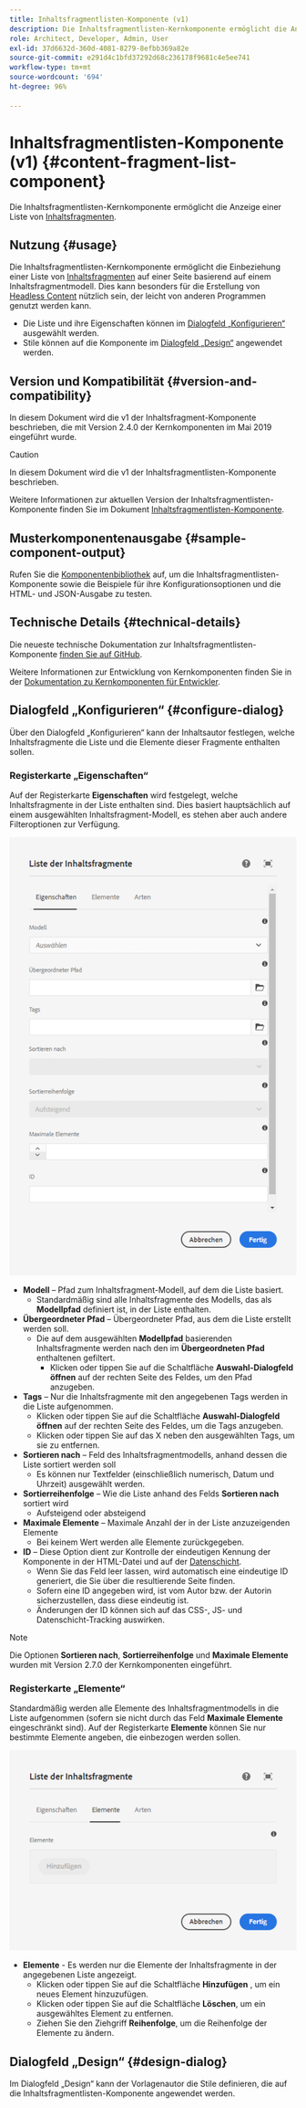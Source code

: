 ```yaml
---
title: Inhaltsfragmentlisten-Komponente (v1)
description: Die Inhaltsfragmentlisten-Kernkomponente ermöglicht die Anzeige einer Liste von Inhaltsfragmenten.
role: Architect, Developer, Admin, User
exl-id: 37d6632d-360d-4081-8279-8efbb369a82e
source-git-commit: e291d4c1bfd37292d68c236178f9681c4e5ee741
workflow-type: tm+mt
source-wordcount: '694'
ht-degree: 96%

---
```


# Inhaltsfragmentlisten-Komponente (v1) {#content-fragment-list-component}

Die Inhaltsfragmentlisten-Kernkomponente ermöglicht die Anzeige einer Liste von [Inhaltsfragmenten](https://experienceleague.adobe.com/docs/experience-manager-cloud-service/assets/content-fragments/content-fragments.html?lang=de).

## Nutzung {#usage}

Die Inhaltsfragmentlisten-Kernkomponente ermöglicht die Einbeziehung einer Liste von [Inhaltsfragmenten](https://experienceleague.adobe.com/docs/experience-manager-cloud-service/assets/content-fragments/content-fragments.html?lang=de) auf einer Seite basierend auf einem Inhaltsfragmentmodell. Dies kann besonders für die Erstellung von [Headless Content](https://helpx.adobe.com/de/experience-manager/6-5/sites/developing/user-guide.html?topic=/experience-manager/6-5/sites/developing/morehelp/headless.ug.js) nützlich sein, der leicht von anderen Programmen genutzt werden kann.

* Die Liste und ihre Eigenschaften können im [Dialogfeld „Konfigurieren“](#configure-dialog) ausgewählt werden.
* Stile können auf die Komponente im [Dialogfeld „Design“](#design-dialog) angewendet werden.

## Version und Kompatibilität {#version-and-compatibility}

In diesem Dokument wird die v1 der Inhaltsfragment-Komponente beschrieben, die mit Version 2.4.0 der Kernkomponenten im Mai 2019 eingeführt wurde.

>[!CAUTION]
>
>In diesem Dokument wird die v1 der Inhaltsfragmentlisten-Komponente beschrieben.
>
>Weitere Informationen zur aktuellen Version der Inhaltsfragmentlisten-Komponente finden Sie im Dokument [Inhaltsfragmentlisten-Komponente](/help/components/content-fragment-list.md).

## Musterkomponentenausgabe {#sample-component-output}

Rufen Sie die [Komponentenbibliothek](https://adobe.com/go/aem_cmp_library_cflist_de) auf, um die Inhaltsfragmentlisten-Komponente sowie die Beispiele für ihre Konfigurationsoptionen und die HTML- und JSON-Ausgabe zu testen.

## Technische Details {#technical-details}

Die neueste technische Dokumentation zur Inhaltsfragmentlisten-Komponente [finden Sie auf GitHub](https://adobe.com/go/aem_cmp_tech_cflist_v1_de).

Weitere Informationen zur Entwicklung von Kernkomponenten finden Sie in der [Dokumentation zu Kernkomponenten für Entwickler](/help/developing/overview.md).

## Dialogfeld „Konfigurieren“ {#configure-dialog}

Über den Dialogfeld „Konfigurieren“ kann der Inhaltsautor festlegen, welche Inhaltsfragmente die Liste und die Elemente dieser Fragmente enthalten sollen.

### Registerkarte „Eigenschaften“

Auf der Registerkarte **Eigenschaften** wird festgelegt, welche Inhaltsfragmente in der Liste enthalten sind. Dies basiert hauptsächlich auf einem ausgewählten Inhaltsfragment-Modell, es stehen aber auch andere Filteroptionen zur Verfügung.

![Registerkarte „Eigenschaften“ im Dialogfeld „Bearbeiten“ der Inhaltsfragmentlisten-Komponente](/help/assets/content-fragment-list-properties.png)

* **Modell** – Pfad zum Inhaltsfragment-Modell, auf dem die Liste basiert.
   * Standardmäßig sind alle Inhaltsfragmente des Modells, das als **Modellpfad** definiert ist, in der Liste enthalten.
* **Übergeordneter Pfad** – Übergeordneter Pfad, aus dem die Liste erstellt werden soll.
   * Die auf dem ausgewählten **Modellpfad** basierenden Inhaltsfragmente werden nach den im **Übergeordneten Pfad** enthaltenen gefiltert.
      * Klicken oder tippen Sie auf die Schaltfläche **Auswahl-Dialogfeld öffnen** auf der rechten Seite des Feldes, um den Pfad anzugeben.
* **Tags** – Nur die Inhaltsfragmente mit den angegebenen Tags werden in die Liste aufgenommen.
   * Klicken oder tippen Sie auf die Schaltfläche **Auswahl-Dialogfeld öffnen** auf der rechten Seite des Feldes, um die Tags anzugeben.
   * Klicken oder tippen Sie auf das X neben den ausgewählten Tags, um sie zu entfernen.
* **Sortieren nach** – Feld des Inhaltsfragmentmodells, anhand dessen die Liste sortiert werden soll
   * Es können nur Textfelder (einschließlich numerisch, Datum und Uhrzeit) ausgewählt werden.
* **Sortierreihenfolge** – Wie die Liste anhand des Felds **Sortieren nach** sortiert wird
   * Aufsteigend oder absteigend
* **Maximale Elemente** – Maximale Anzahl der in der Liste anzuzeigenden Elemente
   * Bei keinem Wert werden alle Elemente zurückgegeben.
* **ID** – Diese Option dient zur Kontrolle der eindeutigen Kennung der Komponente in der HTML-Datei und auf der [Datenschicht](/help/developing/data-layer/overview.md).
   * Wenn Sie das Feld leer lassen, wird automatisch eine eindeutige ID generiert, die Sie über die resultierende Seite finden.
   * Sofern eine ID angegeben wird, ist vom Autor bzw. der Autorin sicherzustellen, dass diese eindeutig ist.
   * Änderungen der ID können sich auf das CSS-, JS- und Datenschicht-Tracking auswirken.

>[!NOTE]
>Die Optionen **Sortieren nach**, **Sortierreihenfolge** und **Maximale Elemente** wurden mit Version 2.7.0 der Kernkomponenten eingeführt.

### Registerkarte „Elemente“

Standardmäßig werden alle Elemente des Inhaltsfragmentmodells in die Liste aufgenommen (sofern sie nicht durch das Feld **Maximale Elemente** eingeschränkt sind). Auf der Registerkarte **Elemente** können Sie nur bestimmte Elemente angeben, die einbezogen werden sollen.

![Registerkarte „Elemente“ im Dialogfeld „Bearbeiten“ der Inhaltsfragmentlisten-Komponente](/help/assets/content-fragment-list-elements.png)

* **Elemente** - Es werden nur die Elemente der Inhaltsfragmente in der angegebenen Liste angezeigt.
   * Klicken oder tippen Sie auf die Schaltfläche **Hinzufügen** , um ein neues Element hinzuzufügen.
   * Klicken oder tippen Sie auf die Schaltfläche **Löschen**, um ein ausgewähltes Element zu entfernen.
   * Ziehen Sie den Ziehgriff **Reihenfolge**, um die Reihenfolge der Elemente zu ändern.

## Dialogfeld „Design“ {#design-dialog}

Im Dialogfeld „Design“ kann der Vorlagenautor die Stile definieren, die auf die Inhaltsfragmentlisten-Komponente angewendet werden.

